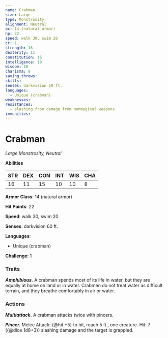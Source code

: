 ```yaml
---
name: Crabman
size: Large
type: Monstrosity
alignment: Neutral
ac: 14 (natural armor)
hp: 22
speed: walk 30, swim 20
cr: 1
strength: 16
dexterity: 11
constitution: 15
intelligence: 10
wisdom: 10
charisma: 8
saving_throws:
skills:
senses: darkvision 60 ft.
languages:
  - Unique (crabman)
weaknesses:
resistances:
  - slashing from damage from nonmagical weapons
immunities:
---
```


# Crabman

*Large Monstrosity, Neutral*

**Abilities**

| STR | DEX | CON | INT | WIS | CHA |
| --- | --- | --- | --- | --- | --- |
| 16 | 11 | 15 | 10 | 10 | 8 |

**Armor Class**: 14 (natural armor)

**Hit Points**: 22

**Speed**: walk 30, swim 20

**Senses**: darkvision 60 ft.

**Languages**:
  - Unique (crabman)

**Challenge**: 1

### Traits
***Amphibious.*** A crabman spends most of its life in water, but they are equally at home on land or in water. Crabmen do not treat water as difficult terrain, and they breathe comfortably in air or water.

### Actions
***Multiattack.*** A crabman attacks twice with pincers.

***Pincer.*** Melee Attack: {@hit +5} to hit, reach 5 ft., one creature. Hit: 7 ({@dice 1d8+3}) slashing damage and the target is grappled.

